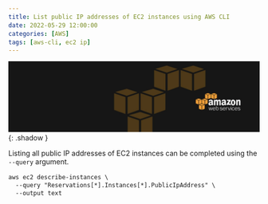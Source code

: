 ```yaml
---
title: List public IP addresses of EC2 instances using AWS CLI
date: 2022-05-29 12:00:00
categories: [AWS]
tags: [aws-cli, ec2 ip]
---
```

<script defer data-domain="senad-d.github.io" src="https://plus.seki.ink/js/script.js"></script>
![](https://github.com/senad-d/senad-d.github.io/blob/main/_media/images/backgroun.png?raw=true){: .shadow }

Listing all public IP addresses of EC2 instances can be completed using the `--query` argument.

```shell
aws ec2 describe-instances \
  --query "Reservations[*].Instances[*].PublicIpAddress" \
  --output text
```